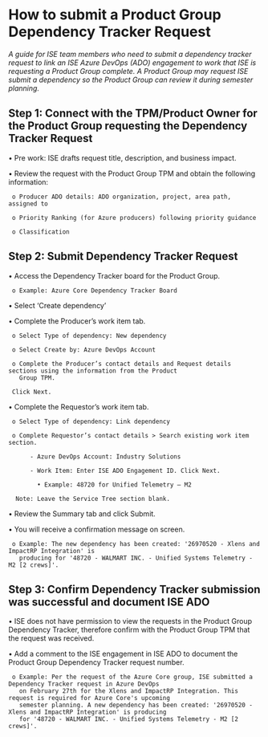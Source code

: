 # How to submit a Product Group Dependency Tracker Request 
*A guide for ISE team members who need to submit a dependency tracker request to link an ISE Azure DevOps (ADO) engagement to work that ISE is requesting a Product Group complete. A Product Group may request ISE submit a dependency so the Product Group can review it during semester planning.*

## Step 1: Connect with the TPM/Product Owner for the Product Group requesting the Dependency Tracker Request 
  •	Pre work: ISE drafts request title, description, and business impact.
  
  •	Review the request with the Product Group TPM and obtain the following information: 
  
     o Producer ADO details: ADO organization, project, area path, assigned to 
     
     o Priority Ranking (for Azure producers) following priority guidance
     
     o Classification 

## Step 2: Submit Dependency Tracker Request
  •	Access the Dependency Tracker board for the Product Group.
  
     o Example: Azure Core Dependency Tracker Board
     
  •	Select ‘Create dependency’
  
  •	Complete the Producer’s work item tab.
  
     o Select Type of dependency: New dependency
     
     o Select Create by: Azure DevOps Account
     
     o Complete the Producer’s contact details and Request details sections using the information from the Product 
       Group TPM. 
       
     Click Next.
     
  •	Complete the Requestor’s work item tab. 
  
     o Select Type of dependency: Link dependency
     
     o Complete Requestor’s contact details > Search existing work item section.
     
          - Azure DevOps Account: Industry Solutions
          
          - Work Item: Enter ISE ADO Engagement ID. Click Next. 
          
            • Example: 48720 for Unified Telemetry – M2
            
      Note: Leave the Service Tree section blank. 
          
  •	Review the Summary tab and click Submit. 
  
  •	You will receive a confirmation message on screen.
  
     o Example: The new dependency has been created: '26970520 - Xlens and ImpactRP Integration' is 
       producing for '48720 - WALMART INC. - Unified Systems Telemetry - M2 [2 crews]'.

## Step 3: Confirm Dependency Tracker submission was successful and document ISE ADO
•	ISE does not have permission to view the requests in the Product Group Dependency Tracker, therefore confirm with the Product Group TPM that the request was received. 

•	Add a comment to the ISE engagement in ISE ADO to document the Product Group Dependency Tracker request number.

     o Example: Per the request of the Azure Core group, ISE submitted a Dependency Tracker request in Azure DevOps 
       on February 27th for the Xlens and ImpactRP Integration. This request is required for Azure Core's upcoming
       semester planning. A new dependency has been created: '26970520 - Xlens and ImpactRP Integration' is producing
       for '48720 - WALMART INC. - Unified Systems Telemetry - M2 [2 crews]'.
